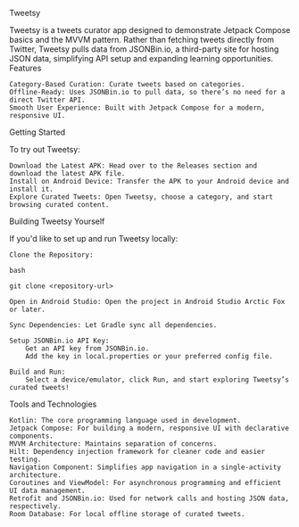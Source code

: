 Tweetsy

Tweetsy is a tweets curator app designed to demonstrate Jetpack Compose basics and the MVVM pattern. Rather than fetching tweets directly from Twitter, Tweetsy pulls data from JSONBin.io, a third-party site for hosting JSON data, simplifying API setup and expanding learning opportunities.
Features

    Category-Based Curation: Curate tweets based on categories.
    Offline-Ready: Uses JSONBin.io to pull data, so there’s no need for a direct Twitter API.
    Smooth User Experience: Built with Jetpack Compose for a modern, responsive UI.

Getting Started

To try out Tweetsy:

    Download the Latest APK: Head over to the Releases section and download the latest APK file.
    Install on Android Device: Transfer the APK to your Android device and install it.
    Explore Curated Tweets: Open Tweetsy, choose a category, and start browsing curated content.

Building Tweetsy Yourself

If you'd like to set up and run Tweetsy locally:

    Clone the Repository:

    bash

    git clone <repository-url>

    Open in Android Studio: Open the project in Android Studio Arctic Fox or later.

    Sync Dependencies: Let Gradle sync all dependencies.

    Setup JSONBin.io API Key:
        Get an API key from JSONBin.io.
        Add the key in local.properties or your preferred config file.

    Build and Run:
        Select a device/emulator, click Run, and start exploring Tweetsy’s curated tweets!

Tools and Technologies

    Kotlin: The core programming language used in development.
    Jetpack Compose: For building a modern, responsive UI with declarative components.
    MVVM Architecture: Maintains separation of concerns.
    Hilt: Dependency injection framework for cleaner code and easier testing.
    Navigation Component: Simplifies app navigation in a single-activity architecture.
    Coroutines and ViewModel: For asynchronous programming and efficient UI data management.
    Retrofit and JSONBin.io: Used for network calls and hosting JSON data, respectively.
    Room Database: For local offline storage of curated tweets.
